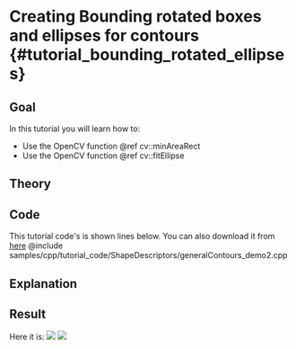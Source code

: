 Creating Bounding rotated boxes and ellipses for contours {#tutorial_bounding_rotated_ellipses}
=========================================================

Goal
----

In this tutorial you will learn how to:

-   Use the OpenCV function @ref cv::minAreaRect
-   Use the OpenCV function @ref cv::fitEllipse

Theory
------

Code
----

This tutorial code's is shown lines below. You can also download it from
[here](https://github.com/opencv/opencv/tree/3.4/samples/cpp/tutorial_code/ShapeDescriptors/generalContours_demo2.cpp)
@include samples/cpp/tutorial_code/ShapeDescriptors/generalContours_demo2.cpp

Explanation
-----------

Result
------

Here it is:
![](images/Bounding_Rotated_Ellipses_Source_Image.jpg)
![](images/Bounding_Rotated_Ellipses_Result.jpg)

